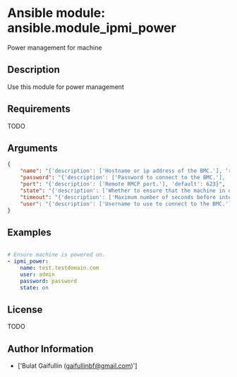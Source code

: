 # Ansible module: ansible.module_ipmi_power


Power management for machine

## Description

Use this module for power management

## Requirements

TODO

## Arguments

``` json
{
    "name": "{'description': ['Hostname or ip address of the BMC.'], 'required': True}",
    "password": "{'description': ['Password to connect to the BMC.'], 'required': True}",
    "port": "{'description': ['Remote RMCP port.'], 'default': 623}",
    "state": "{'description': ['Whether to ensure that the machine in desired state.'], 'required': True, 'choices': ['on -- Request system turn on', 'off -- Request system turn off without waiting for OS to shutdown', 'shutdown -- Have system request OS proper shutdown', 'reset -- Request system reset without waiting for OS', "boot -- If system is off, then 'on', else 'reset'"]}",
    "timeout": "{'description': ['Maximum number of seconds before interrupt request.'], 'default': 300}",
    "user": "{'description': ['Username to use to connect to the BMC.'], 'required': True}",
}
```

## Examples


``` yaml

# Ensure machine is powered on.
- ipmi_power:
    name: test.testdomain.com
    user: admin
    password: password
    state: on

```

## License

TODO

## Author Information
  - ['Bulat Gaifullin (gaifullinbf@gmail.com)']
